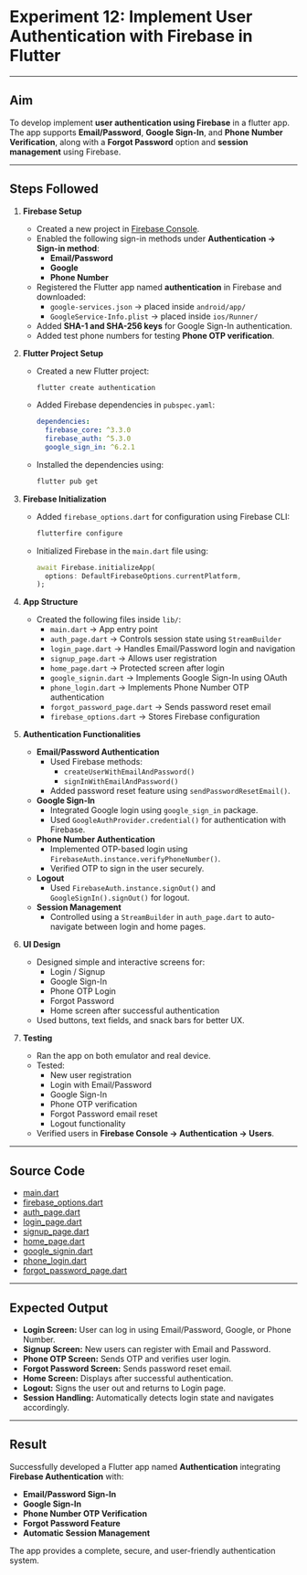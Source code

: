 # Experiment 12: Implement User Authentication with Firebase in Flutter

---

## Aim
To develop implement **user authentication using Firebase** in a flutter app.  
The app supports **Email/Password**, **Google Sign-In**, and **Phone Number Verification**, along with a **Forgot Password** option and **session management** using Firebase.

---

## Steps Followed

1. **Firebase Setup**
   - Created a new project in [Firebase Console](https://console.firebase.google.com/).  
   - Enabled the following sign-in methods under **Authentication → Sign-in method**:
     - **Email/Password**
     - **Google**
     - **Phone Number**
   - Registered the Flutter app named **authentication** in Firebase and downloaded:
     - `google-services.json` → placed inside `android/app/`
     - `GoogleService-Info.plist` → placed inside `ios/Runner/`
   - Added **SHA-1 and SHA-256 keys** for Google Sign-In authentication.
   - Added test phone numbers for testing **Phone OTP verification**.

2. **Flutter Project Setup**
   - Created a new Flutter project:
     ```bash
     flutter create authentication
     ```
   - Added Firebase dependencies in `pubspec.yaml`:
     ```yaml
     dependencies:
       firebase_core: ^3.3.0
       firebase_auth: ^5.3.0
       google_sign_in: ^6.2.1
     ```
   - Installed the dependencies using:
     ```bash
     flutter pub get
     ```

3. **Firebase Initialization**
   - Added `firebase_options.dart` for configuration using Firebase CLI:
     ```bash
     flutterfire configure
     ```
   - Initialized Firebase in the `main.dart` file using:
     ```dart
     await Firebase.initializeApp(
       options: DefaultFirebaseOptions.currentPlatform,
     );
     ```

4. **App Structure**
   - Created the following files inside `lib/`:
     - `main.dart` → App entry point  
     - `auth_page.dart` → Controls session state using `StreamBuilder`  
     - `login_page.dart` → Handles Email/Password login and navigation  
     - `signup_page.dart` → Allows user registration  
     - `home_page.dart` → Protected screen after login  
     - `google_signin.dart` → Implements Google Sign-In using OAuth  
     - `phone_login.dart` → Implements Phone Number OTP authentication  
     - `forgot_password_page.dart` → Sends password reset email  
     - `firebase_options.dart` → Stores Firebase configuration  

5. **Authentication Functionalities**
   - **Email/Password Authentication**
     - Used Firebase methods:
       - `createUserWithEmailAndPassword()`
       - `signInWithEmailAndPassword()`
     - Added password reset feature using `sendPasswordResetEmail()`.
   - **Google Sign-In**
     - Integrated Google login using `google_sign_in` package.
     - Used `GoogleAuthProvider.credential()` for authentication with Firebase.
   - **Phone Number Authentication**
     - Implemented OTP-based login using `FirebaseAuth.instance.verifyPhoneNumber()`.
     - Verified OTP to sign in the user securely.
   - **Logout**
     - Used `FirebaseAuth.instance.signOut()` and `GoogleSignIn().signOut()` for logout.
   - **Session Management**
     - Controlled using a `StreamBuilder` in `auth_page.dart` to auto-navigate between login and home pages.

6. **UI Design**
   - Designed simple and interactive screens for:
     - Login / Signup
     - Google Sign-In
     - Phone OTP Login
     - Forgot Password
     - Home screen after successful authentication  
   - Used buttons, text fields, and snack bars for better UX.

7. **Testing**
   - Ran the app on both emulator and real device.  
   - Tested:
     - New user registration  
     - Login with Email/Password  
     - Google Sign-In  
     - Phone OTP verification  
     - Forgot Password email reset  
     - Logout functionality  
   - Verified users in **Firebase Console → Authentication → Users**.

---

## Source Code
- [main.dart](./main.dart)  
- [firebase_options.dart](./firebase_options.dart)  
- [auth_page.dart](./auth_page.dart)  
- [login_page.dart](./login_page.dart)  
- [signup_page.dart](./signup_page.dart)  
- [home_page.dart](./home_page.dart)  
- [google_signin.dart](./google_signin.dart)  
- [phone_login.dart](./phone_login.dart)  
- [forgot_password_page.dart](./forgot_password_page.dart)

---

## Expected Output
- **Login Screen:** User can log in using Email/Password, Google, or Phone Number.  
- **Signup Screen:** New users can register with Email and Password.  
- **Phone OTP Screen:** Sends OTP and verifies user login.  
- **Forgot Password Screen:** Sends password reset email.  
- **Home Screen:** Displays after successful authentication.  
- **Logout:** Signs the user out and returns to Login page.  
- **Session Handling:** Automatically detects login state and navigates accordingly.

---

## Result
Successfully developed a Flutter app named **Authentication** integrating **Firebase Authentication** with:
- **Email/Password Sign-In**
- **Google Sign-In**
- **Phone Number OTP Verification**
- **Forgot Password Feature**
- **Automatic Session Management**

The app provides a complete, secure, and user-friendly authentication system.

